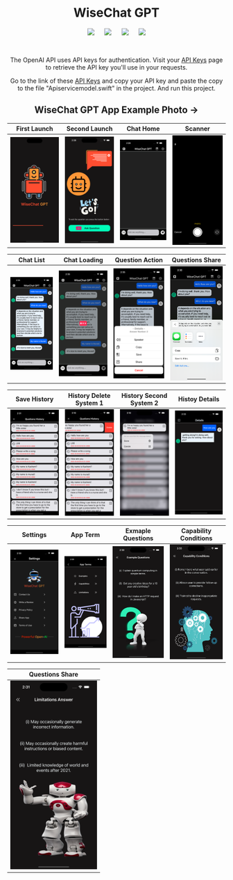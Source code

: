 <div align="center">
<h1> WiseChat GPT </h1>

![](https://img.shields.io/badge/Build-passing-success.svg?style=flat)&nbsp;&nbsp;&nbsp;&nbsp;&nbsp;
![](https://img.shields.io/badge/Platform-iOS-ff69b4.svg?style=flat)&nbsp;&nbsp;&nbsp;&nbsp;&nbsp;
![](https://img.shields.io/badge/Supported-iOS16.2%20%7C%20OSX%2016.2-4BC51D.svg?style=flat)&nbsp;&nbsp;&nbsp;&nbsp;&nbsp;
![](https://img.shields.io/badge/Swift-5.7.1-orange.svg?style=flat)

<br/>

The OpenAI API uses API keys for authentication. Visit your <a href="https://platform.openai.com/account/api-keys" target="_blank">API Keys</a> page to retrieve the API key you'll use in your requests.

Go to the link of these <a href="https://platform.openai.com/account/api-keys" target="_blank">API Keys</a> and copy your API key and paste the copy to the file "Apiservicemodel.swift" in the project. And run this project.
 


  <h2> WiseChat GPT App Example Photo -></h2>

| First Launch | Second Launch | Chat Home | Scanner |
|---|---|---|---|
|<img src="./Image sample/1.png" width='200px'/>|<img src="./Image sample/2.png" width='200px'/> | <img src="./Image sample/3.png" width='200px'/>| <img src="./Image sample/4.png" width='200px'/>|

| Chat List | Chat Loading | Question Action | Questions Share |
|---|---|---|---|
|<img src="./Image sample/13.png" width='200px'/>|<img src="./Image sample/12.png" width='200px'/> | <img src="./Image sample/14.png" width='200px'/>| <img src="./Image sample/15.png" width='200px'/>|

| Save History | History Delete System 1 | History Second System 2 | Histoy Details | 
|---|---|---|---|
|<img src="./Image sample/10.png" width='200px'/>|<img src="./Image sample/16.png" width='200px'/> | <img src="./Image sample/17.png" width='200px'/>| <img src="./Image sample/11.png" width='200px'/>|

| Settings | App Term | Exmaple Questions | Capability Conditions |
|---|---|---|---|
|<img src="./Image sample/5.png" width='200px'/>|<img src="./Image sample/6.png" width='200px'/> | <img src="./Image sample/7.png" width='200px'/>| <img src="./Image sample/8.png" width='200px'/>|


| Questions Share |
|---|
|<img src="./Image sample/9.png" width='200px'/>|



</div>
